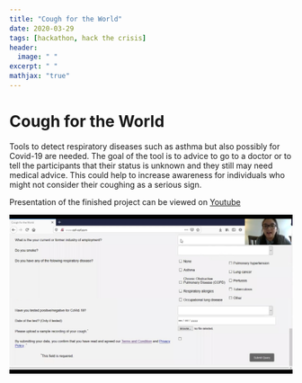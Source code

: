 ```yaml
---
title: "Cough for the World"
date: 2020-03-29
tags: [hackathon, hack the crisis]
header:
  image: " "
excerpt: " "
mathjax: "true"
---
```

# Cough for the World

Tools to detect respiratory diseases such as asthma but also possibly for Covid-19 are needed. The goal of the tool is to advice to go to a doctor or to tell the participants that their status is unknown and they still may need medical advice. This could help to increase awareness for individuals who might not consider their coughing as a serious sign. 

Presentation of the finished project can be viewed on [Youtube](https://youtu.be/n_ywYdjZJLI)

![Screenshot](vienna_files/coughfortheworld.jpg)
